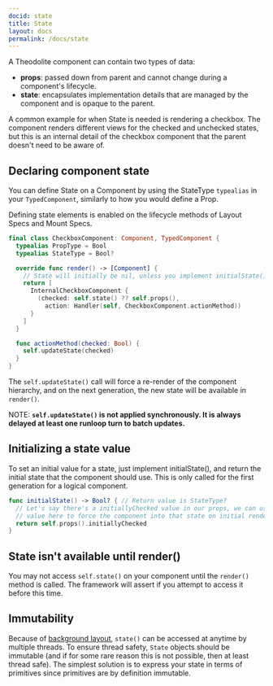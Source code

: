 ```yaml
---
docid: state
title: State
layout: docs
permalink: /docs/state
---
```


A Theodolite component can contain two types of data:

*  **props**: passed down from parent and cannot change during a component's lifecycle.
*  **state**: encapsulates implementation details that are managed by the component and is opaque to the parent.

A common example for when State is needed is rendering a checkbox. The component renders different views for the checked and unchecked states, but this is an internal detail of the checkbox component that the parent doesn't need to be aware of.

## Declaring component state
You can define State on a Component by using the StateType `typealias` in your `TypedComponent`, similarly to how you would define a Prop.

Defining state elements is enabled on the lifecycle methods of Layout Specs and Mount Specs.

```swift
final class CheckboxComponent: Component, TypedComponent {
  typealias PropType = Bool
  typealias StateType = Bool?

  override func render() -> [Component] {
    // State will initially be nil, unless you implement initialState()
    return [
      InternalCheckboxComponent {
        (checked: self.state() ?? self.props(),
          action: Handler(self, CheckboxComponent.actionMethod))
      }
    ]
  }

  func actionMethod(checked: Bool) {
    self.updateState(checked)
  }
}
```

The `self.updateState()` call will force a re-render of the component hierarchy, and on the next generation, the new state will be available in `render()`.

NOTE: **`self.updateState()` is not applied synchronously. It is always delayed at least one runloop turn to batch updates.**

## Initializing a state value

To set an initial value for a state, just implement initialState(), and return the initial state that the component should use. This is only called for the first generation for a logical component.

```swift
func initialState() -> Bool? { // Return value is StateType?
  // Let's say there's a initiallyChecked value in our props, we can use that
  // value here to force the component into that state on initial render.
  return self.props().initiallyChecked
}
```

## State isn't available until render()

You may not access `self.state()` on your component until the `render()` method is called. The framework will assert if you attempt to access it before this time.

## Immutability

Because of [background layout](/docs/asynchronous-layout), `state()` can be accessed at anytime by multiple threads. To ensure thread safety, `State` objects should be immutable (and if for some rare reason this is not possible, then at least thread safe). The simplest solution is to express your state in terms of primitives since primitives are by definition immutable.

